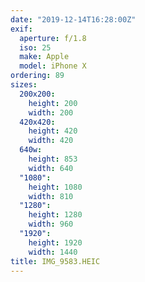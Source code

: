 ```yaml
---
date: "2019-12-14T16:28:00Z"
exif:
  aperture: f/1.8
  iso: 25
  make: Apple
  model: iPhone X
ordering: 89
sizes:
  200x200:
    height: 200
    width: 200
  420x420:
    height: 420
    width: 420
  640w:
    height: 853
    width: 640
  "1080":
    height: 1080
    width: 810
  "1280":
    height: 1280
    width: 960
  "1920":
    height: 1920
    width: 1440
title: IMG_9583.HEIC
---
```

